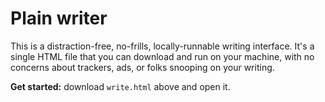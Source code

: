 # Plain writer

This is a distraction-free, no-frills, locally-runnable writing interface. It's a single HTML file that you can download and run on your machine, with no concerns about trackers, ads, or folks snooping on your writing.

**Get started:** download `write.html` above and open it.

